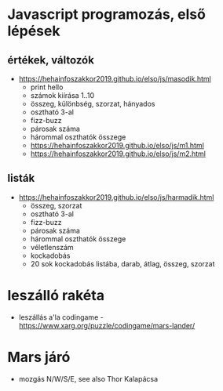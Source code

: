 # Javascript programozás, első lépések
## értékek, változók
  * https://hehainfoszakkor2019.github.io/elso/js/masodik.html
    * print hello
    * számok kiírása 1..10
    * összeg, különbség, szorzat, hányados
    * osztható 3-al
    * fizz-buzz
    * párosak száma
    * hárommal oszthatók összege
    * https://hehainfoszakkor2019.github.io/elso/js/m1.html
    * https://hehainfoszakkor2019.github.io/elso/js/m2.html
## listák
  * https://hehainfoszakkor2019.github.io/elso/js/harmadik.html
    * összeg, szorzat
    * osztható 3-al
    * fizz-buzz
    * párosak száma
    * hárommal oszthatók összege
    * véletlenszám
    * kockadobás
    * 20 sok kockadobás listába, darab, átlag, összeg, szorzat

# leszálló rakéta
  * leszállás a'la codingame - https://www.xarg.org/puzzle/codingame/mars-lander/


# Mars járó
  * mozgás N/W/S/E, see also Thor Kalapácsa
